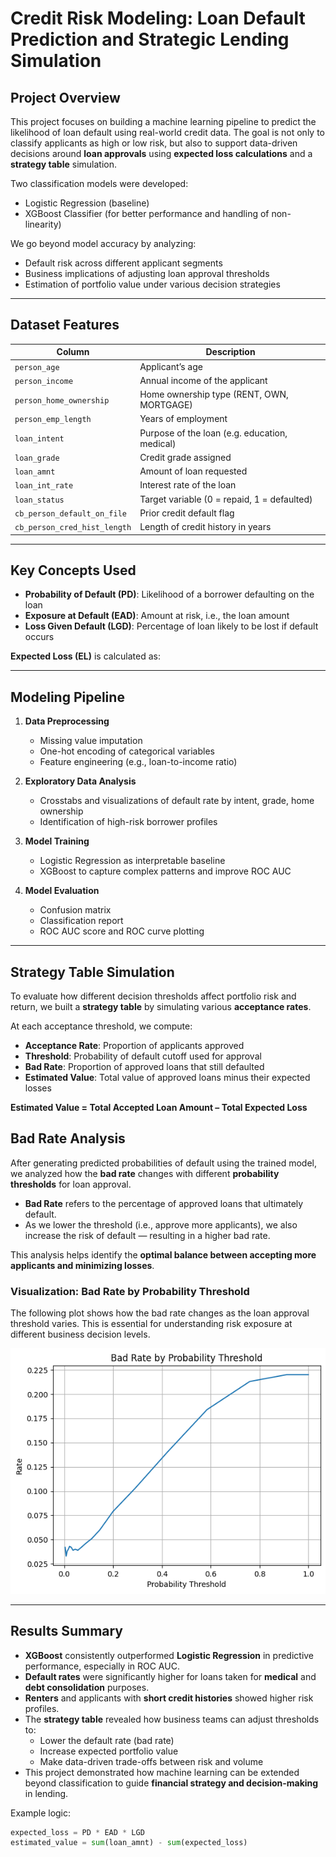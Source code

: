 # Credit Risk Modeling: Loan Default Prediction and Strategic Lending Simulation

## Project Overview

This project focuses on building a machine learning pipeline to predict the likelihood of loan default using real-world credit data. The goal is not only to classify applicants as high or low risk, but also to support data-driven decisions around **loan approvals** using **expected loss calculations** and a **strategy table** simulation.

Two classification models were developed:
- Logistic Regression (baseline)
- XGBoost Classifier (for better performance and handling of non-linearity)

We go beyond model accuracy by analyzing:
- Default risk across different applicant segments
- Business implications of adjusting loan approval thresholds
- Estimation of portfolio value under various decision strategies

---

## Dataset Features

| Column | Description |
|--------|-------------|
| `person_age` | Applicant’s age |
| `person_income` | Annual income of the applicant |
| `person_home_ownership` | Home ownership type (RENT, OWN, MORTGAGE) |
| `person_emp_length` | Years of employment |
| `loan_intent` | Purpose of the loan (e.g. education, medical) |
| `loan_grade` | Credit grade assigned |
| `loan_amnt` | Amount of loan requested |
| `loan_int_rate` | Interest rate of the loan |
| `loan_status` | Target variable (0 = repaid, 1 = defaulted) |
| `cb_person_default_on_file` | Prior credit default flag |
| `cb_person_cred_hist_length` | Length of credit history in years |

---

## Key Concepts Used

- **Probability of Default (PD)**: Likelihood of a borrower defaulting on the loan
- **Exposure at Default (EAD)**: Amount at risk, i.e., the loan amount
- **Loss Given Default (LGD)**: Percentage of loan likely to be lost if default occurs

**Expected Loss (EL)** is calculated as:


---

## Modeling Pipeline

1. **Data Preprocessing**
   - Missing value imputation
   - One-hot encoding of categorical variables
   - Feature engineering (e.g., loan-to-income ratio)

2. **Exploratory Data Analysis**
   - Crosstabs and visualizations of default rate by intent, grade, home ownership
   - Identification of high-risk borrower profiles

3. **Model Training**
   - Logistic Regression as interpretable baseline
   - XGBoost to capture complex patterns and improve ROC AUC

4. **Model Evaluation**
   - Confusion matrix
   - Classification report
   - ROC AUC score and ROC curve plotting

---

## Strategy Table Simulation

To evaluate how different decision thresholds affect portfolio risk and return, we built a **strategy table** by simulating various **acceptance rates**.

At each acceptance threshold, we compute:

- **Acceptance Rate**: Proportion of applicants approved
- **Threshold**: Probability of default cutoff used for approval
- **Bad Rate**: Proportion of approved loans that still defaulted
- **Estimated Value**: Total value of approved loans minus their expected losses

**Estimated Value = Total Accepted Loan Amount – Total Expected Loss**


## Bad Rate Analysis

After generating predicted probabilities of default using the trained model, we analyzed how the **bad rate** changes with different **probability thresholds** for loan approval.

- **Bad Rate** refers to the percentage of approved loans that ultimately default.
- As we lower the threshold (i.e., approve more applicants), we also increase the risk of default — resulting in a higher bad rate.

This analysis helps identify the **optimal balance between accepting more applicants and minimizing losses**.

### Visualization: Bad Rate by Probability Threshold

The following plot shows how the bad rate changes as the loan approval threshold varies. This is essential for understanding risk exposure at different business decision levels.

![Bad Rate vs Threshold](/bad_rate.png)

---

## Results Summary

- **XGBoost** consistently outperformed **Logistic Regression** in predictive performance, especially in ROC AUC.
- **Default rates** were significantly higher for loans taken for **medical** and **debt consolidation** purposes.
- **Renters** and applicants with **short credit histories** showed higher risk profiles.
- The **strategy table** revealed how business teams can adjust thresholds to:
  - Lower the default rate (bad rate)
  - Increase expected portfolio value
  - Make data-driven trade-offs between risk and volume
- This project demonstrated how machine learning can be extended beyond classification to guide **financial strategy and decision-making** in lending.


Example logic:

```python
expected_loss = PD * EAD * LGD
estimated_value = sum(loan_amnt) - sum(expected_loss)

